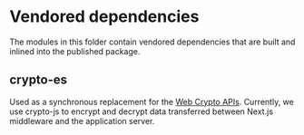 # Vendored dependencies

The modules in this folder contain vendored dependencies that are built and inlined into the published package.

## crypto-es

Used as a synchronous replacement for the [Web Crypto APIs](https://developer.mozilla.org/en-US/docs/Web/API/Web_Crypto_API). Currently, we use crypto-js to encrypt and decrypt data transferred between Next.js middleware and the application server.
